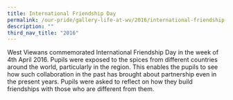 ```yaml
---
title: International Friendship Day
permalink: /our-pride/gallery-life-at-wv/2016/international-friendship-day/
description: ""
third_nav_title: "2016"
---
```

West Viewans commemorated International Friendship Day in the week of 4th April 2016. Pupils were exposed to the spices from different countries around the world, particularly in the region. This enables the pupils to see how such collaboration in the past has brought about partnership even in the present years. Pupils were asked to reflect on how they build friendships with those who are different from them.
